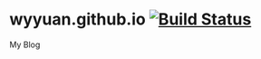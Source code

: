 # wyyuan.github.io [![Build Status](https://travis-ci.com/wyyuan/wyyuan.github.io.svg?branch=BackupBranch)](https://travis-ci.com/wyyuan/wyyuan.github.io)
My Blog
